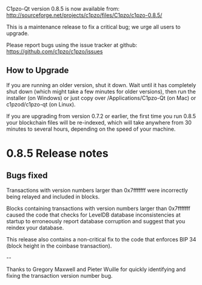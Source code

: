 C1pzo-Qt version 0.8.5 is now available from:
  http://sourceforge.net/projects/c1pzo/files/C1pzo/c1pzo-0.8.5/

This is a maintenance release to fix a critical bug;
we urge all users to upgrade.

Please report bugs using the issue tracker at github:
  https://github.com/c1pzo/c1pzo/issues


How to Upgrade
--------------

If you are running an older version, shut it down. Wait
until it has completely shut down (which might take a few minutes for older
versions), then run the installer (on Windows) or just copy over
/Applications/C1pzo-Qt (on Mac) or c1pzod/c1pzo-qt (on Linux).

If you are upgrading from version 0.7.2 or earlier, the first time you
run 0.8.5 your blockchain files will be re-indexed, which will take
anywhere from 30 minutes to several hours, depending on the speed of
your machine.

0.8.5 Release notes
===================

Bugs fixed
----------

Transactions with version numbers larger than 0x7fffffff were
incorrectly being relayed and included in blocks.

Blocks containing transactions with version numbers larger
than 0x7fffffff caused the code that checks for LevelDB database
inconsistencies at startup to erroneously report database
corruption and suggest that you reindex your database.

This release also contains a non-critical fix to the code that
enforces BIP 34 (block height in the coinbase transaction).

--

Thanks to Gregory Maxwell and Pieter Wuille for quickly
identifying and fixing the transaction version number bug.
